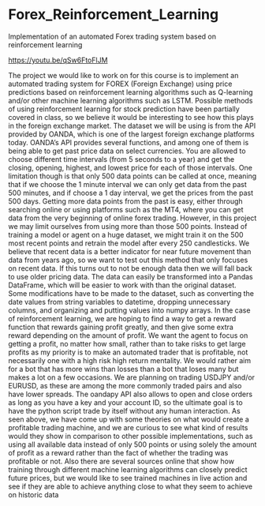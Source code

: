 # Forex_Reinforcement_Learning
Implementation of an automated Forex trading system based on reinforcement learning

https://youtu.be/qSw6FtoFlJM

The project we would like to work on for this course is to implement an automated
trading system for FOREX (Foreign Exchange) using price predictions based on reinforcement
learning algorithms such as Q-learning and/or other machine learning algorithms such as LSTM.
Possible methods of using reinforcement learning for stock prediction have been partially
covered in class, so we believe it would be interesting to see how this plays in the foreign
exchange market.
The dataset we will be using is from the API provided by OANDA, which is one of the
largest foreign exchange platforms today. OANDA’s API provides several functions, and among
one of them is being able to get past price data on select currencies. You are allowed to choose
different time intervals (from 5 seconds to a year) and get the closing, opening, highest, and
lowest price for each of those intervals. One limitation though is that only 500 data points can be
called at once, meaning that if we choose the 1 minute interval we can only get data from the
past 500 minutes, and if choose a 1 day interval, we get the prices from the past 500 days.
Getting more data points from the past is easy, either through searching online or using platforms
such as the MT4, where you can get data from the very beginning of online forex trading.
However, in this project we may limit ourselves from using more than those 500 points.
Instead of training a model or agent on a huge dataset, we might train it on the 500 most recent
points and retrain the model after every 250 candlesticks. We believe that recent data is a better
indicator for near future movement than data from years ago, so we want to test out this method
that only focuses on recent data. If this turns out to not be enough data then we will fall back to
use older pricing data.
The data can easily be transformed into a Pandas DataFrame, which will be easier to
work with than the original dataset. Some modifications have to be made to the dataset, such as
converting the date values from string variables to datetime, dropping unnecessary columns, and
organizing and putting values into numpy arrays.
In the case of reinforcement learning, we are hoping to find a way to get a reward
function that rewards gaining profit greatly, and then give some extra reward depending on the
amount of profit. We want the agent to focus on getting a profit, no matter how small, rather than
to take risks to get large profits as my priority is to make an automated trader that is profitable,
not necessarily one with a high risk high return mentality. We would rather aim for a bot that has
more wins than losses than a bot that loses many but makes a lot on a few occasions.
We are planning on trading USDJPY and/or EURUSD, as these are among the more
commonly traded pairs and also have lower spreads. The oandapy API also allows to open and
close orders as long as you have a key and your account ID, so the ultimate goal is to have the
python script trade by itself without any human interaction.
As seen above, we have come up with some theories on what would create a profitable
trading machine, and we are curious to see what kind of results would they show in comparison
to other possible implementations, such as using all available data instead of only 500 points or
using solely the amount of profit as a reward rather than the fact of whether the trading was
profitable or not. Also there are several sources online that show how training through different
machine learning algorithms can closely predict future prices, but we would like to see trained
machines in live action and see if they are able to achieve anything close to what they seem to
achieve on historic data
